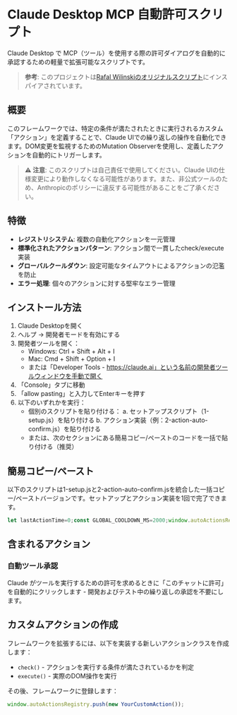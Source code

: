 # Claude Desktop MCP 自動許可スクリプト
Claude Desktop で MCP（ツール）を使用する際の許可ダイアログを自動的に承認するための軽量で拡張可能なスクリプトです。

> **参考**: このプロジェクトは[Rafal Wilinskiのオリジナルスクリプト](https://gist.github.com/RafalWilinski/3416a497f94ee2a0c589a8d930304950)にインスパイアされています。

## 概要
このフレームワークでは、特定の条件が満たされたときに実行されるカスタム「アクション」を定義することで、Claude UIでの繰り返しの操作を自動化できます。DOM変更を監視するためのMutation Observerを使用し、定義したアクションを自動的にトリガーします。

> **⚠️ 注意**: このスクリプトは自己責任で使用してください。Claude UIの仕様変更により動作しなくなる可能性があります。また、非公式ツールのため、Anthropicのポリシーに違反する可能性があることをご了承ください。

## 特徴
- **レジストリシステム**: 複数の自動化アクションを一元管理
- **標準化されたアクションパターン**: アクション間で一貫したcheck/execute実装
- **グローバルクールダウン**: 設定可能なタイムアウトによるアクションの氾濫を防止
- **エラー処理**: 個々のアクションに対する堅牢なエラー管理

## インストール方法
1. Claude Desktopを開く
2. ヘルプ -> 開発者モードを有効にする
3. 開発者ツールを開く：
   - Windows: Ctrl + Shift + Alt + I
   - Mac: Cmd + Shift + Option + I
   - または「Developer Tools - https://claude.ai」という名前の開発者ツールウィンドウを手動で開く
4. 「Console」タブに移動
5. 「allow pasting」と入力してEnterキーを押す
6. 以下のいずれかを実行：
   - 個別のスクリプトを貼り付ける：
     a. セットアップスクリプト（1-setup.js）を貼り付ける
     b. アクション実装（例：2-action-auto-confirm.js）を貼り付ける
   - または、次のセクションにある簡易コピー/ペーストのコードを一括で貼り付ける（推奨）

## 簡易コピー/ペースト
以下のスクリプトは1-setup.jsと2-action-auto-confirm.jsを統合した一括コピー/ペーストバージョンです。セットアップとアクション実装を1回で完了できます。

```javascript
let lastActionTime=0;const GLOBAL_COOLDOWN_MS=2000;window.autoActionsRegistry=window.autoActionsRegistry||[];class BaseAction{constructor(name){if(!name)throw new Error("アクションには名前が必要です。");this.name=name} check(){console.warn(`アクション "${this.name}" には check() 実装がありません。`);return!1} execute(data){console.warn(`アクション "${this.name}" には execute() 実装がありません。`)}} if(window.myMutationObserver){console.log("以前のオブザーバーを切断中...");window.myMutationObserver.disconnect()} console.log("新しいMutation Observerをセットアップ中...");const observer=new MutationObserver((mutations)=>{const now=Date.now();if(now-lastActionTime<GLOBAL_COOLDOWN_MS){console.log("🕒 グローバルクールダウンが有効です。変更チェックをスキップします。");return} for(const actionInstance of window.autoActionsRegistry){try{const actionData=actionInstance.check();if(actionData){console.log(`✅ [${actionInstance.name}] 条件が満たされました。実行準備中。`);actionInstance.execute(actionData);lastActionTime=now;console.log(`⏱️ [${actionInstance.name}] アクション実行完了。クールダウン開始。`);break}else{}}catch(error){console.error(`"${actionInstance.name}" のアクションcheck/executeでエラーが発生:`,error)}}});observer.observe(document.body,{childList:!0,subtree:!0,});window.myMutationObserver=observer;console.log("✅ オブザーバーが開始されました。変更を監視中...");console.log("登録されたアクション:",window.autoActionsRegistry.map(a=>a.name));class AutoConfirmToolAction extends BaseAction{constructor(){super("自動ツール許可")} check(){console.log(`条件をチェック中...`);const dialog=document.querySelector('[role="dialog"]');if(!dialog)return null;const allowButton=[...dialog.querySelectorAll("button")].find(button=>button.innerText==="このチャットで許可する");if(!allowButton)return null;console.log(`[${this.name}] 'このチャットで許可する'ボタンを発見しました。`);return{button:allowButton,toolName:"自動ツール許可"}} execute(data){if(!data||!data.button){console.error(`[${this.name}] 有効なデータなしで実行が呼び出されました。`);return} console.log(`🚀 [${this.name}] ツールを自動承認中: ${data.toolName}`);data.button.click()}} if(!window.autoActionsRegistry.some(action=>action.name==="自動ツール許可")){window.autoActionsRegistry.push(new AutoConfirmToolAction());console.log("🤖 自動ツール許可アクションをレジストリに追加しました。")} class AutoContinueToolAction extends BaseAction{constructor(){super("自動続行")} check(){console.log(`条件をチェック中...`);const buttons=document.querySelectorAll('[data-testid="message-warning"] button');if(!buttons.length)return null;const continueButton=[...buttons].find(button=>button.innerText==="続ける");if(!continueButton)return null;console.log(`[${this.name}] '続ける'ボタンを発見しました。`);return{button:continueButton,toolName:"自動続行"}} execute(data){if(!data||!data.button){console.error(`[${this.name}] 有効なデータなしで実行が呼び出されました。`);return} console.log(`🚀 [${this.name}] ツールを自動承認中: ${data.toolName}`);data.button.click()}} if(!window.autoActionsRegistry.some(action=>action.name==="自動続行")){window.autoActionsRegistry.push(new AutoContinueToolAction());console.log("🤖 自動続行アクションをレジストリに追加しました。")}
```

## 含まれるアクション
### 自動ツール承認
Claude がツールを実行するための許可を求めるときに「このチャットに許可」を自動的にクリックします - 開発およびテスト中の繰り返しの承認を不要にします。

## カスタムアクションの作成
フレームワークを拡張するには、以下を実装する新しいアクションクラスを作成します：

- `check()` - アクションを実行する条件が満たされているかを判定
- `execute()` - 実際のDOM操作を実行

その後、フレームワークに登録します：

```javascript
window.autoActionsRegistry.push(new YourCustomAction());
```


